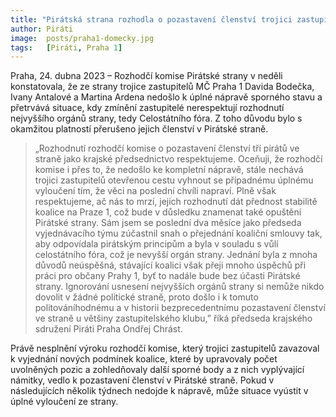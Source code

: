 ```yaml
---
title: "Pirátská strana rozhodla o pozastavení členství trojici zastupitelů v Praze 1"
author: Piráti
image:  posts/praha1-domecky.jpg
tags:   [Piráti, Praha 1]
---
```


Praha, 24. dubna 2023 – Rozhodčí komise Pirátské strany v neděli konstatovala, že ze strany trojice zastupitelů MČ Praha 1 Davida Bodečka, Ivany Antalové a Martina Ardena nedošlo k úplné nápravě sporného stavu a přetrvává situace, kdy zmínění zastupitelé nerespektují rozhodnutí nejvyššího orgánů strany, tedy Celostátního fóra. Z toho důvodu bylo s okamžitou platností přerušeno jejich členství v Pirátské straně. 

> „Rozhodnutí rozhodčí komise o pozastavení členství tří pirátů ve straně jako krajské předsednictvo respektujeme. Oceňuji, že rozhodčí komise i přes to, že nedošlo ke kompletní nápravě, stále nechává trojici zastupitelů otevřenou cestu vyhnout se případnému úplnému vyloučení tím, že věci na poslední chvíli napraví. Plně však respektujeme, ač nás to mrzí, jejich rozhodnutí dát přednost stabilitě koalice na Praze 1, což bude v důsledku znamenat také opuštění Pirátské strany. Sám jsem se poslední dva měsíce jako předseda vyjednávacího týmu zúčastnil snah o přejednání koaliční smlouvy tak, aby odpovídala pirátským principům a byla v souladu s vůlí celostátního fóra, což je nevyšší orgán strany. Jednání byla z mnoha důvodů neúspěšná, stávající koalici však přeji mnoho úspěchů při práci pro občany Prahy 1, byť to nadále bude bez účasti Pirátské strany. Ignorování usnesení nejvyšších orgánů strany si nemůže nikdo dovolit v žádné politické straně, proto došlo i k tomuto politováníhodnému a v historii bezprecedentnímu pozastavení členství ve straně u většiny zastupitelského klubu,” říká předseda krajského sdružení Piráti Praha Ondřej Chrást. 

Právě nesplnění výroku rozhodčí komise, který trojici zastupitelů zavazoval k vyjednání nových podmínek koalice, které by upravovaly počet uvolněných pozic a zohledňovaly další sporné body a z nich vyplývající námitky, vedlo k pozastavení členství v Pirátské straně. Pokud v následujících několik týdnech nedojde k nápravě, může situace vyústit v úplné vyloučení ze strany.

